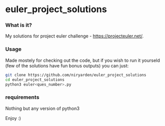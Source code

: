 # euler_project_solutions

### What is it?
My solutions for project euler challenge - https://projecteuler.net/.

### Usage
Made mostely for checking out the code, but if you wish to run it yourseld (few of the solutions have fun bonus outputs) you can just:
```bash
git clone https://github.com/niryarden/euler_project_solutions
cd euler_project_solutions
python3 euler<ques_number>.py
```

### requirements
Nothing but any version of python3

Enjoy :)
